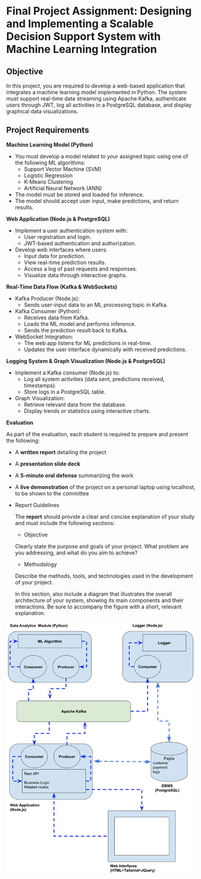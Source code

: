 # **Final Project Assignment: Designing and Implementing a Scalable Decision Support System with Machine Learning Integration**

## **Objective**

In this project, you are required to develop a web-based application that integrates a machine learning model 
implemented in Python. The system must support real-time data streaming using Apache Kafka, authenticate users 
through JWT, log all activities in a PostgreSQL database, and display graphical data visualizations.

## **Project Requirements**

**Machine Learning Model (Python)**
* You must develop a model related to your assigned topic using one of the following ML algorithms:
  * Support Vector Machine (SVM)
  * Logistic Regression
  * K-Means Clustering
  * Artificial Neural Network (ANN)
* The model must be stored and loaded for inference.
* The model should accept user input, make predictions, and return results.

**Web Application (Node.js & PostgreSQL)**
* Implement a user authentication system with:
  * User registration and login.
  * JWT-based authentication and authorization.
* Develop web interfaces where users:
  * Input data for prediction.
  * View real-time prediction results.
  * Access a log of past requests and responses.
  * Visualize data through interactive graphs.
  
**Real-Time Data Flow (Kafka & WebSockets)**
* Kafka Producer (Node.js):
  * Sends user-input data to an ML processing topic in Kafka.
* Kafka Consumer (Python):
  * Receives data from Kafka.
  * Loads the ML model and performs inference.
  * Sends the prediction result back to Kafka.
* WebSocket Integration:
  * The web app listens for ML predictions in real-time.
  * Updates the user interface dynamically with received predictions.

**Logging System & Graph Visualization (Node.js & PostgreSQL)**
* Implement a Kafka consumer (Node.js) to:
  * Log all system activities (data sent, predictions received, timestamps).
  * Store logs in a PostgreSQL table.
* Graph Visualization:
  * Retrieve relevant data from the database.
  * Display trends or statistics using interactive charts.

**Evaluation**

As part of the evaluation, each student is required to prepare and present the following:

- A **written report** detailing the project  
- A **presentation slide deck**  
- A **5-minute oral defense** summarizing the work  
- A **live demonstration** of the project on a personal laptop using localhost, to be shown to the committee

- Report Guidelines

  The **report** should provide a clear and concise explanation of your study and must include the following sections:

  * Objective

  Clearly state the purpose and goals of your project. What problem are you addressing, and what do you aim to achieve?

  * Methodology

  Describe the methods, tools, and technologies used in the development of your project.

  In this section, also include a diagram that illustrates the overall architecture of your system, showing its main components and their interactions. Be sure to accompany the figure with a short, relevant explanation.

![](../../resources/figures/final-project-components.png)
